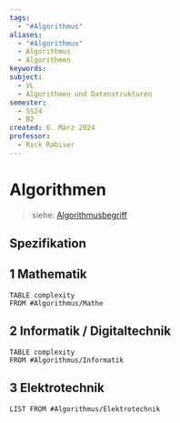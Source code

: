 ```yaml
---
tags:
  - "#Algorithmus"
aliases:
  - "#Algorithmus"
  - Algorithmus
  - Algorithmen
keywords: 
subject:
  - VL
  - Algorithmen und Datenstrukturen
semester:
  - SS24
  - B2
created: 6. März 2024
professor:
  - Rick Rabiser
---
```

 

# Algorithmen

> siehe: [Algorithmusbegriff](ds-algo/Algorithmusbegriff.md)

## Spezifikation

## 1 Mathematik

```dataview
TABLE complexity
FROM #Algorithmus/Mathe

```

## 2 Informatik / Digitaltechnik

```dataview
TABLE complexity
FROM #Algorithmus/Informatik 
```

## 3 Elektrotechnik

```dataview
LIST FROM #Algorithmus/Elektrotechnik 
```